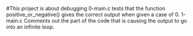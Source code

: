 #This project is about debugging
0-main.c tests that the function positive_or_negative() gives the correct output when given a case of 0.
1-main.c Comments out the part of the code that is causing the output to go into an infinite loop.
